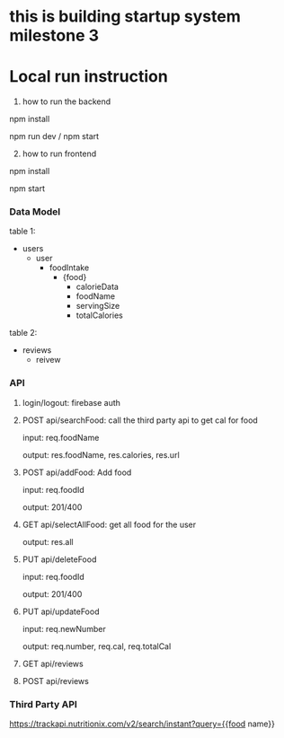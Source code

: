 # this is building startup system milestone 3

# Local run instruction
1. how to run the backend

npm install

npm run dev / npm start

2. how to run frontend 

npm install 

npm start

### Data Model

table 1:
- users
    - user
        - foodIntake
            - {food}
                - calorieData
                - foodName
                - servingSize
                - totalCalories

table 2:

- reviews
    - reivew

### API

1. login/logout: firebase auth

2. POST api/searchFood: call the third party api to get cal for food

    input: req.foodName

    output: res.foodName, res.calories, res.url

2. POST api/addFood: Add food

    input: req.foodId

    output: 201/400

3. GET api/selectAllFood: get all food for the user

    output: res.all

4. PUT api/deleteFood

    input: req.foodId

    output: 201/400

5. PUT api/updateFood

    input: req.newNumber

    output: req.number, req.cal, req.totalCal

6. GET api/reviews

7. POST api/reviews 


### Third Party API
https://trackapi.nutritionix.com/v2/search/instant?query={{food name}}


